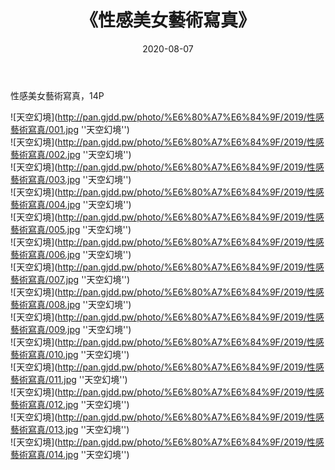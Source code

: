 ﻿---
layout: post
title:  《性感美女藝術寫真》
date:   2020-08-07
img: http://pan.gjdd.pw/photo/%E6%80%A7%E6%84%9F/2019/性感藝術寫真/000.jpg
categories: [美女, 性感, 泳衣]
---

性感美女藝術寫真，14P

![天空幻境](http://pan.gjdd.pw/photo/%E6%80%A7%E6%84%9F/2019/性感藝術寫真/001.jpg ''天空幻境'') <br>
![天空幻境](http://pan.gjdd.pw/photo/%E6%80%A7%E6%84%9F/2019/性感藝術寫真/002.jpg ''天空幻境'') <br>
![天空幻境](http://pan.gjdd.pw/photo/%E6%80%A7%E6%84%9F/2019/性感藝術寫真/003.jpg ''天空幻境'') <br>
![天空幻境](http://pan.gjdd.pw/photo/%E6%80%A7%E6%84%9F/2019/性感藝術寫真/004.jpg ''天空幻境'') <br>
![天空幻境](http://pan.gjdd.pw/photo/%E6%80%A7%E6%84%9F/2019/性感藝術寫真/005.jpg ''天空幻境'') <br>
![天空幻境](http://pan.gjdd.pw/photo/%E6%80%A7%E6%84%9F/2019/性感藝術寫真/006.jpg ''天空幻境'') <br>
![天空幻境](http://pan.gjdd.pw/photo/%E6%80%A7%E6%84%9F/2019/性感藝術寫真/007.jpg ''天空幻境'') <br>
![天空幻境](http://pan.gjdd.pw/photo/%E6%80%A7%E6%84%9F/2019/性感藝術寫真/008.jpg ''天空幻境'') <br>
![天空幻境](http://pan.gjdd.pw/photo/%E6%80%A7%E6%84%9F/2019/性感藝術寫真/009.jpg ''天空幻境'') <br>
![天空幻境](http://pan.gjdd.pw/photo/%E6%80%A7%E6%84%9F/2019/性感藝術寫真/010.jpg ''天空幻境'') <br>
![天空幻境](http://pan.gjdd.pw/photo/%E6%80%A7%E6%84%9F/2019/性感藝術寫真/011.jpg ''天空幻境'') <br>
![天空幻境](http://pan.gjdd.pw/photo/%E6%80%A7%E6%84%9F/2019/性感藝術寫真/012.jpg ''天空幻境'') <br>
![天空幻境](http://pan.gjdd.pw/photo/%E6%80%A7%E6%84%9F/2019/性感藝術寫真/013.jpg ''天空幻境'') <br>
![天空幻境](http://pan.gjdd.pw/photo/%E6%80%A7%E6%84%9F/2019/性感藝術寫真/014.jpg ''天空幻境'') <br>
